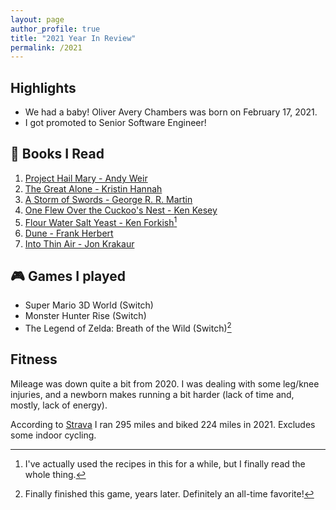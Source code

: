 ```yaml
---
layout: page
author_profile: true
title: "2021 Year In Review"
permalink: /2021
---
```


## Highlights

- We had a baby! Oliver Avery Chambers was born on February 17, 2021.
- I got promoted to Senior Software Engineer!

## :book: Books I Read

1. [Project Hail Mary - Andy Weir]
1. [The Great Alone - Kristin Hannah]
1. [A Storm of Swords - George R. R. Martin]
1. [One Flew Over the Cuckoo's Nest - Ken Kesey]
1. [Flour Water Salt Yeast - Ken Forkish][fwsy][^1]
1. [Dune - Frank Herbert]
1. [Into Thin Air - Jon Krakaur]

## :video_game: Games I played

- Super Mario 3D World (Switch)
- Monster Hunter Rise (Switch)
- The Legend of Zelda: Breath of the Wild (Switch)[^2]

## Fitness

Mileage was down quite a bit from 2020. I was dealing with some leg/knee injuries, and a newborn makes running a bit harder (lack of time and, mostly, lack of energy).

According to [Strava][] I ran 295 miles and biked 224 miles in 2021. Excludes some indoor cycling.


<!-- refs -->
[Project Hail Mary - Andy Weir]: https://www.goodreads.com/book/show/54493401-project-hail-mary
[The Great Alone - Kristin Hannah]: https://www.goodreads.com/book/show/34912895-the-great-alone
[A Storm of Swords - George R. R. Martin]: https://www.goodreads.com/book/show/10396652-a-storm-of-swords
[One Flew Over the Cuckoo's Nest - Ken Kesey]: https://www.goodreads.com/book/show/38814138-one-flew-over-the-cuckoo-s-nest
[fwsy]: https://www.goodreads.com/book/show/13414492-flour-water-salt-yeast
[Dune - Frank Herbert]: https://www.goodreads.com/book/show/44767458-dune
[Into Thin Air - Jon Krakaur]: https://www.goodreads.com/book/show/1898.Into_Thin_Air

[Strava]: https://www.strava.com/athletes/30402150

[^1]: I've actually used the recipes in this for a while, but I finally read the whole thing.
[^2]: Finally finished this game, years later. Definitely an all-time favorite!